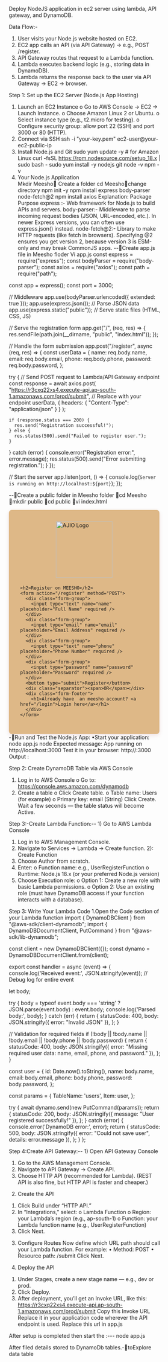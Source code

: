 Deploy NodeJS application in ec2 server using lambda, API gateway, and DynamoDB.


 
Data Flow:-
1.	User visits your Node.js website hosted on EC2.
2.	EC2 app calls an API (via API Gateway) → e.g., POST /register.
3.	API Gateway routes that request to a Lambda function.
4.	Lambda executes backend logic (e.g., storing data in DynamoDB).
5.	Lambda returns the response back to the user via API Gateway → EC2 → browser.

Step 1: Set up the EC2 Server (Node.js App Hosting)
1.	Launch an EC2 Instance
o	Go to AWS Console → EC2 → Launch Instance.
o	Choose Amazon Linux 2 or Ubuntu.
o	Select instance type (e.g., t2.micro for testing).
o	Configure security group: allow port 22 (SSH) and port 3000 or 80 (HTTP).
2.	Connect via SSH
ssh -i "your-key.pem" ec2-user@your-ec2-public-ip
3.	Install Node.js and Git
sudo yum update -y                # for Amazon Linux
curl -fsSL https://rpm.nodesource.com/setup_18.x | sudo bash -
sudo yum install -y nodejs git
node -v
npm -v
4.	Your Node.js Application  
Mkdir Meesho Create a folder
cd Meeshochange directory
npm init -y 
npm install express body-parser node-fetch@2
npm install axios
Explanation:
Package	Purpose
express	        :-  Web framework for Node.js to build APIs and servers.
body-parser:-	Middleware to parse incoming request bodies (JSON, URL-encoded,      etc.). In newer Express versions, you can often use express.json() instead.
node-fetch@2:- Library to make HTTP requests (like fetch in browsers). Specifying @2 ensures you get version 2, because version 3 is ESM-only and may break CommonJS apps.
--Create app.js file in Meesho floder
Vi app.js
const express = require("express");
const bodyParser = require("body-parser");
const axios = require("axios");
const path = require("path");

const app = express();
const port = 3000;

// Middleware
app.use(bodyParser.urlencoded({ extended: true }));
app.use(express.json()); // Parse JSON data
app.use(express.static("public")); // Serve static files (HTML, CSS, JS)

// Serve the registration form
app.get("/", (req, res) => {
  res.sendFile(path.join(__dirname, "public", "index.html"));
});

// Handle the form submission
app.post("/register", async (req, res) => {
  const userData = {
    name: req.body.name,
    email: req.body.email,
    phone: req.body.phone,
    password: req.body.password,
  };

  try {
    // Send POST request to Lambda/API Gateway endpoint
    const response = await axios.post(
      "https://r3cxq22xs4.execute-api.ap-south-1.amazonaws.com/prod/submit", // Replace with your endpoint
      userData,
      {
        headers: {
          "Content-Type": "application/json"
        }
      }
    );

    if (response.status === 200) {
      res.send("Registration successful!");
    } else {
      res.status(500).send("Failed to register user.");
    }
  } catch (error) {
    console.error("Registration error:", error.message);
    res.status(500).send("Error submitting registration.");
  }
});

// Start the server
app.listen(port, () => {
  console.log(`Server is running on http://localhost:${port}`);
});

--Create  a public folder in  Meesho folder
cd Meesho 
mkdir public
cd public
vi index.html
<!DOCTYPE html>
<html lang="en">
<head>
  <meta charset="UTF-8">
  <meta name="viewport" content="width=device-width, initial-scale=1.0">
  <title>MEESHO Registration</title>
  <style>
    * {
      margin: 0;
      padding: 0;
      box-sizing: border-box;
 }

    body {
      font-family: 'Arial', sans-serif;
      background: #f5f5f5;
      display: flex;
      justify-content: center;
      align-items: center;
      min-height: 100vh;
      padding: 10px;
    }

    .form-container {
      width: 100%;
      max-width: 400px;
      background:burlywood;
      padding: 30px;
      border-radius: 8px;
      box-shadow: 0 4px 12px rgba(128, 6, 6, 0.1);
      transition: all 0.3s ease;
    }

    .form-container:hover {
      box-shadow: 0 8px 16px rgba(0, 0, 0, 0.2);
    }

    h2 {
      text-align: center;
      color:#ff3f6c;
      margin-bottom: 20px;
      font-size: 24px;
    }

    .logo {
      display: block;
      margin: 0 auto 20px;
      width: 150px; /* Adjust the size of the logo */
      height: auto;
    }

    .form-group {
      margin-bottom: 20px;
      
    }

    .form-group input {
      width: 100%;
      padding: 12px;
      border: 1px solid #ddd;
      border-radius: 5px;
  font-size: 16px;
      background-color: #fafafa;
      transition: all 0.3s ease;
    }

    .form-group input:focus {
      outline: none;
      border-color: #ff3f6c;  /* AJIO's main brand color */
      background-color: #fff;
    }

    button {
      width: 100%;
      padding: 14px;
      background-color: #ff3f6c; /* AJIO Ash color */
      border: none;
      border-radius: 5px;
      font-size: 16px;
      color: white;
      cursor: pointer;
      font-weight: bold;
      transition: all 0.3s ease;
    }

    button:hover {
      background-color:brown; /* Darker shade for hover effect */
    }

    .form-footer {
      text-align: center;
      margin-top: 15px;
      font-size: 14px;
    }

    .form-footer a {
      text-decoration: none;
      color:brown;
      font-weight: bold;
    }

    .form-footer a:hover {
      text-decoration: underline;
    }

    .separator {
      text-align: center;
      margin: 20px 0;
      font-size: 16px;
      color:palevioletred;
}

    .separator span {
      background:chartreuse;
      padding: 0 10px;
    }
    
  </style>
</head>
<body>

  <div class="form-container">
    <!-- Embed the AJIO logo using base64 -->
    <img src="https://cdn.freelogovectors.net/wp-content/uploads/2023/11/meesho-logo-01_freelogovectors.net_.png" alt="AJIO Logo" class="logo">

    <h2>Register on MEESHO</h2>
    <form action="/register" method="POST">
      <div class="form-group">
        <input type="text" name="name" placeholder="Full Name" required />
      </div>
      <div class="form-group">
        <input type="email" name="email" placeholder="Email Address" required />
      </div>
      <div class="form-group">
        <input type="text" name="phone" placeholder="Phone Number" required />
      </div>
      <div class="form-group">
        <input type="password" name="password" placeholder="Password" required />
      </div>
      <button type="submit">Register</button>
      <div class="separator"><span>OR</span></div>
      <div class="form-footer">
        <h1>Already have  an meesho account? <a href="/login">Login here</a></h1>
      </div>
    </form>
  </div>

</body>
</html>
-Run and Test the Node.js App:
 •Start your application: node app.js
node Expected message: App running on http://localhost:3000 
Test it in your browser: http://<EC2-public-IP>:3000 
Output :
 

Step 2: Create DynamoDB Table via AWS Console
1.	Log in to AWS Console
o	Go to: https://console.aws.amazon.com/dynamodb
2.	Create a table
o	Click Create table.
o	Table name: Users (for example)
o	Primary key: email (String)
              Click Create.
                    Wait a few seconds — the table status will become Active.
 
   
Step 3:-Create Lambda Function:--
       1)  Go to AWS Lambda Console
1.	Log in to AWS Management Console.
2.	Navigate to Services → Lambda → Create function.
      2): Create Function
1.	Choose Author from scratch.
2.	Enter:
o	Function name: e.g., UserRegisterFunction
o	Runtime: Node.js 18.x (or your preferred Node.js version)
3.	Choose Execution role:
o	Option 1: Create a new role with basic Lambda permissions.
o	Option 2: Use an existing role (must have DynamoDB access if your function interacts with a database).
 
   
 

Step 3: Write Your Lambda Code
        1.Open the Code section of your Lambda function
import { DynamoDBClient } from "@aws-sdk/client-dynamodb";
import { DynamoDBDocumentClient, PutCommand } from "@aws-sdk/lib-dynamodb";

const client = new DynamoDBClient({});
const dynamo = DynamoDBDocumentClient.from(client);

export const handler = async (event) => {
  console.log('Received event:', JSON.stringify(event));  // Debug log for entire event

  let body;

  try {
    body = typeof event.body === 'string' ? JSON.parse(event.body) : event.body;
    console.log('Parsed body:', body);
  } catch (err) {
    return {
      statusCode: 400,
      body: JSON.stringify({ error: "Invalid JSON" }),
    };
  }

  // Validation for required fields
  if (!body || !body.name || !body.email || !body.phone || !body.password) {
    return {
      statusCode: 400,
      body: JSON.stringify({ error: "Missing required user data: name, email, phone, and password." }),
    };
  }

  const user = {
    id: Date.now().toString(),
    name: body.name,
    email: body.email,
    phone: body.phone,
    password: body.password,
  };

 const params = {
    TableName: 'users',
    Item: user,
  };

  try {
    await dynamo.send(new PutCommand(params));
    return {
      statusCode: 200,
      body: JSON.stringify({ message: "User registered successfully!" }),
    };
  } catch (error) {
    console.error('DynamoDB error:', error);
    return {
      statusCode: 500,
      body: JSON.stringify({ error: "Could not save user", details: error.message }),
    };
  }
};

Step 4:Create API Gateway:--
      1) Open API Gateway Console
1.	Go to the AWS Management Console.
2.	Navigate to API Gateway → Create API.
3.	Choose HTTP API (recommended for Lambda).
(REST API is also fine, but HTTP API is faster and cheaper.)
 
 
   2) Create the API
1.	Click Build under “HTTP API.”
2.	In “Integrations,” select:
o	Lambda Function
o	Region: your Lambda’s region (e.g., ap-south-1)
o	Function: your Lambda function name (e.g., UserRegisterFunction)
3.	Click Next.
 
3) Configure Routes
Now define which URL path should call your Lambda function.
For example:
•	Method: POST
•	Resource path: /submit
Click Next.
 
 
 
4) Deploy the API
1.	Under Stages, create a new stage name — e.g., dev or prod.
2.	Click Deploy.
3.	After deployment, you’ll get an Invoke URL, like this:
             https://r3cxq22xs4.execute-api.ap-south-1.amazonaws.com/prod/submit
Copy this Invoke URL
Replace it in your application code wherever the API endpoint is used.
Replace this url in app.js
 







After setup is completed then start the :--- node app.js
 

 
After filed details stored to DynamoDb tables.-toExplore data table








